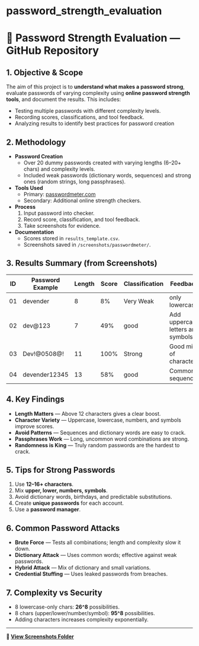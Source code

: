 # password_strength_evaluation
# 🔐 Password Strength Evaluation — GitHub Repository

## 1. Objective & Scope
The aim of this project is to **understand what makes a password strong**, evaluate passwords of varying complexity using **online password strength tools**, and document the results. This includes:
- Testing multiple passwords with different complexity levels.
- Recording scores, classifications, and tool feedback.
- Analyzing results to identify best practices for password creation

## 2. Methodology
- **Password Creation**
  - Over 20 dummy passwords created with varying lengths (6–20+ chars) and complexity levels.
  - Included weak passwords (dictionary words, sequences) and strong ones (random strings, long passphrases).
- **Tools Used**
  - Primary: [passwordmeter.com](https://passwordmeter.com)
  - Secondary: Additional online strength checkers.
- **Process**
  1. Input password into checker.
  2. Record score, classification, and tool feedback.
  3. Take screenshots for evidence.
- **Documentation**
  - Scores stored in `results_template.csv`.
  - Screenshots saved in `/screenshots/passwordmeter/`.

## 3. Results Summary (from Screenshots)
| ID | Password Example | Length | Score | Classification | Feedback |
|----|------------------|--------|-------|----------------|----------|
| 01 | devender | 8 | 8% | Very Weak | only lowercase |
| 02 | dev@123 | 7 | 49% | good | Add uppercase letters and symbols |
| 03 | Dev!@0508@! | 11 | 100% | Strong | Good mix of characters |
| 04 | devender12345 | 13 | 58% | good | Common sequence |

## 4. Key Findings
- **Length Matters** — Above 12 characters gives a clear boost.
- **Character Variety** — Uppercase, lowercase, numbers, and symbols improve scores.
- **Avoid Patterns** — Sequences and dictionary words are easy to crack.
- **Passphrases Work** — Long, uncommon word combinations are strong.
- **Randomness is King** — Truly random passwords are the hardest to crack.

## 5. Tips for Strong Passwords
1. Use **12–16+ characters**.
2. Mix **upper, lower, numbers, symbols**.
3. Avoid dictionary words, birthdays, and predictable substitutions.
4. Create **unique passwords** for each account.
5. Use a **password manager**.

## 6. Common Password Attacks
- **Brute Force** — Tests all combinations; length and complexity slow it down.
- **Dictionary Attack** — Uses common words; effective against weak passwords.
- **Hybrid Attack** — Mix of dictionary and small variations.
- **Credential Stuffing** — Uses leaked passwords from breaches.

## 7. Complexity vs Security
- 8 lowercase-only chars: **26^8** possibilities.
- 8 chars (upper/lower/number/symbol): **95^8** possibilities.
- Adding characters increases complexity exponentially.

---
**🔗 [View Screenshots Folder](./screenshots/passwordmeter)**
```
